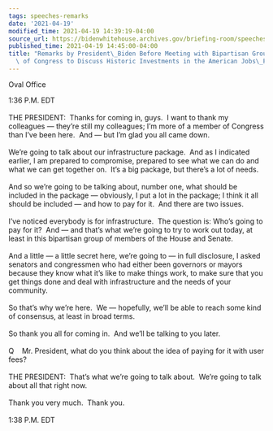 ```yaml
---
tags: speeches-remarks
date: '2021-04-19'
modified_time: 2021-04-19 14:39:19-04:00
source_url: https://bidenwhitehouse.archives.gov/briefing-room/speeches-remarks/2021/04/19/remarks-by-president-biden-before-meeting-with-bipartisan-group-of-members-of-congress-to-discuss-historic-investments-in-the-american-jobs-plan/
published_time: 2021-04-19 14:45:00-04:00
title: "Remarks by President\_Biden Before Meeting with Bipartisan Group of Members\
  \ of Congress to Discuss Historic Investments in the American Jobs\_Plan"
---
```

 
Oval Office

1:36 P.M. EDT  
      
THE PRESIDENT:  Thanks for coming in, guys.  I want to thank my
colleagues — they’re still my colleagues; I’m more of a member of
Congress than I’ve been here.  And — but I’m glad you all came down.   
      
We’re going to talk about our infrastructure package.  And as I
indicated earlier, I am prepared to compromise, prepared to see what we
can do and what we can get together on.  It’s a big package, but there’s
a lot of needs.   
   
And so we’re going to be talking about, number one, what should be
included in the package — obviously, I put a lot in the package; I think
it all should be included — and how to pay for it.  And there are two
issues.   
   
I’ve noticed everybody is for infrastructure.  The question is: Who’s
going to pay for it?  And — and that’s what we’re going to try to work
out today, at least in this bipartisan group of members of the House and
Senate.  
   
And a little — a little secret here, we’re going to — in full
disclosure, I asked senators and congressmen who had either been
governors or mayors because they know what it’s like to make things
work, to make sure that you get things done and deal with infrastructure
and the needs of your community.   
   
So that’s why we’re here.  We — hopefully, we’ll be able to reach some
kind of consensus, at least in broad terms.  
   
So thank you all for coming in.  And we’ll be talking to you later.  
   
Q    Mr. President, what do you think about the idea of paying for it
with user fees?  
   
THE PRESIDENT:  That’s what we’re going to talk about.  We’re going to
talk about all that right now.  
   
Thank you very much.  Thank you.   
   
1:38 P.M. EDT 
